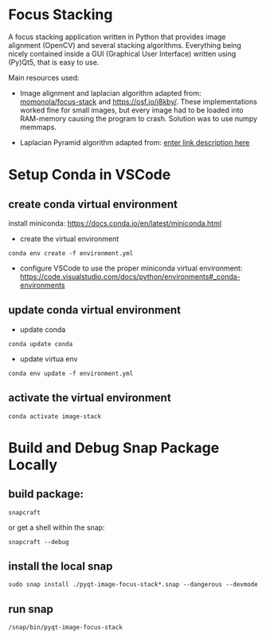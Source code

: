 # Focus Stacking
A focus stacking application written in Python that provides image alignment (OpenCV) and several stacking algorithms. Everything being nicely contained inside a GUI (Graphical User Interface) written using (Py)Qt5, that is easy to use. 

Main resources used:

 - Image alignment and laplacian algorithm adapted from:
   [momonola/focus-stack](https://github.com/momonala/focus-stack) and
   https://osf.io/j8kby/. These implementations worked fine for small images, but every image had to be loaded into RAM-memory causing the program to crash. Solution was to use numpy memmaps.
   
 - Laplacian Pyramid algorithm adapted from: [enter link description here](https://github.com/sjawhar/focus-stacking)
# Setup Conda in VSCode

## create conda virtual environment

 install miniconda: https://docs.conda.io/en/latest/miniconda.html
- create the virtual environment
```
conda env create -f environment.yml
```
- configure VSCode to use the proper miniconda virtual environment: https://code.visualstudio.com/docs/python/environments#_conda-environments

## update conda virtual environment
- update conda
```
conda update conda
```
- update virtua env
```
conda env update -f environment.yml
```

## activate the virtual environment
```
conda activate image-stack
```
# Build and Debug Snap Package Locally
## build package:
```
snapcraft
```
or get a shell within the snap:
```
snapcraft --debug
```

## install the local snap
```
sudo snap install ./pyqt-image-focus-stack*.snap --dangerous --devmode
```

## run snap
```
/snap/bin/pyqt-image-focus-stack
```
